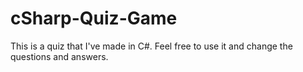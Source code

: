 # cSharp-Quiz-Game
This is a quiz that I've made in C#. Feel free to use it and change the questions and answers.
